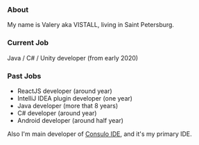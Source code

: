 ### About

My name is Valery aka VISTALL, living in Saint Petersburg.

### Current Job

Java / C# / Unity developer (from early 2020) 

### Past Jobs

 * ReactJS developer (around year)
 * IntelliJ IDEA plugin developer (one year)
 * Java developer (more that 8 years)
 * C# developer (around year)
 * Android developer (around half year)

Also I'm main developer of [Consulo IDE](https://github.com/consulo), and it's my primary IDE.
